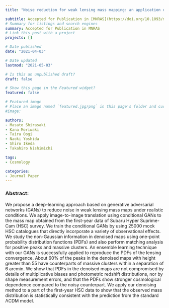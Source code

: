 ```yaml
---
title: "Noise reduction for weak lensing mass mapping: an application of generative adversarial networks to Subaru Hyper Suprime-Cam first-year data"

subtitle: Accepted for Publication in [MNRAS](https://doi.org/10.1093/mnras/stab982) [(arXiv:1911.12890)](https://arxiv.org/abs/1911.12890)
# Summary for listings and search engines
summary: Accepted for Publication in MNRAS
# Link this post with a project
projects: []

# Date published
date: "2021-04-03"

# Date updated
lastmod: "2021-05-03"

# Is this an unpublished draft?
draft: false

# Show this page in the Featured widget?
featured: false

# Featured image
# Place an image named `featured.jpg/png` in this page's folder and customize its options here.
#image:

authors:
- Masato Shirasaki
- Kana Moriwaki
- Taira Oogi
- Naoki Yoshida
- Shiro Ikeda
- Takahiro Nishimichi

tags:
- Cosmology

categories:
- Journal Paper
---
```


### Abstract:

We propose a deep-learning approach based on generative adversarial networks (GANs) to reduce noise in weak lensing mass maps under realistic conditions. We apply image-to-image translation using conditional GANs to the mass map obtained from the first-year data of Subaru Hyper Suprime-Cam (HSC) survey. We train the conditional GANs by using 25000 mock HSC catalogues that directly incorporate a variety of observational effects. We study the non-Gaussian information in denoised maps using one-point probability distribution functions (PDFs) and also perform matching analysis for positive peaks and massive clusters. An ensemble learning technique with our GANs is successfully applied to reproduce the PDFs of the lensing convergence. About 60% of the peaks in the denoised maps with height greater than 55 have counterparts of massive clusters within a separation of 6 arcmin. We show that PDFs in the denoised maps are not compromised by details of multiplicative biases and photometric redshift distributions, nor by shape measurement errors, and that the PDFs show stronger cosmological dependence compared to the noisy counterpart. We apply our denoising method to a part of the first-year HSC data to show that the observed mass distribution is statistically consistent with the prediction from the standard ΛCDM model.
